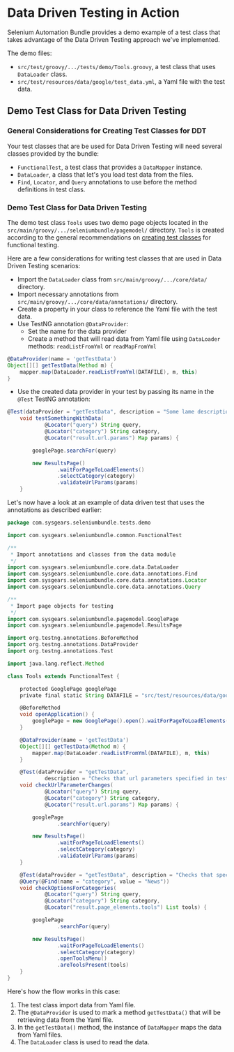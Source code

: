 # Data Driven Testing in Action

Selenium Automation Bundle provides a demo example of a test class that takes advantage of the Data Driven Testing
approach we've implemented.

The demo files:

* `src/test/groovy/.../tests/demo/Tools.groovy`, a test class that uses `DataLoader` class.
* `src/test/resources/data/google/test_data.yml`, a Yaml file with the test data.

## Demo Test Class for Data Driven Testing

### General Considerations for Creating Test Classes for DDT

Your test classes that are be used for Data Driven Testing will need several classes provided by the bundle:

* `FunctionalTest`, a test class that provides a `DataMapper` instance.
* `DataLoader`, a class that let's you load test data from the files.
* `Find`, `Locator`, and `Query` annotations to use before the method definitions in test class.

### Demo Test Class for Data Driven Testing

The demo test class `Tools` uses two demo page objects located in the `src/main/groovy/.../seleniumbundle/pagemodel/`
directory. `Tools` is created according to the general recommendations on [creating test classes] for functional
testing.

Here are a few considerations for writing test classes that are used in Data Driven Testing scenarios:

* Import the `DataLoader` class from `src/main/groovy/.../core/data/` directory.
* Import necessary annotations from `src/main/groovy/.../core/data/annotations/` directory.
* Create a property in your class to reference the Yaml file with the test data.
* Use TestNG annotation `@DataProvider`:
    * Set the name for the data provider
    * Create a method that will read data from Yaml file using `DataLoader` methods: `readListFromYml` or
    `readMapFromYml`

```groovy
@DataProvider(name = 'getTestData')
Object[][] getTestData(Method m) {
    mapper.map(DataLoader.readListFromYml(DATAFILE), m, this)
}
```

* Use the created data provider in your test by passing its name in the `@Test` TestNG annotation:

```groovy
@Test(dataProvider = "getTestData", description = "Some lame description")
    void testSomethingWithData(
            @Locator("query") String query,
            @Locator("category") String category,
            @Locator("result.url.params") Map params) {

        googlePage.searchFor(query)

        new ResultsPage()
                .waitForPageToLoadElements()
                .selectCategory(category)
                .validateUrlParams(params)
    }
```

Let's now have a look at an example of data driven test that uses the annotations as described earlier:

```groovy
package com.sysgears.seleniumbundle.tests.demo

import com.sysgears.seleniumbundle.common.FunctionalTest

/**
 * Import annotations and classes from the data module
 */
import com.sysgears.seleniumbundle.core.data.DataLoader
import com.sysgears.seleniumbundle.core.data.annotations.Find
import com.sysgears.seleniumbundle.core.data.annotations.Locator
import com.sysgears.seleniumbundle.core.data.annotations.Query

/**
 * Import page objects for testing
 */
import com.sysgears.seleniumbundle.pagemodel.GooglePage
import com.sysgears.seleniumbundle.pagemodel.ResultsPage

import org.testng.annotations.BeforeMethod
import org.testng.annotations.DataProvider
import org.testng.annotations.Test

import java.lang.reflect.Method

class Tools extends FunctionalTest {

    protected GooglePage googlePage
    private final static String DATAFILE = "src/test/resources/data/google/test_data.yml"

    @BeforeMethod
    void openApplication() {
        googlePage = new GooglePage().open().waitForPageToLoadElements().selectLanguage()
    }

    @DataProvider(name = 'getTestData')
    Object[][] getTestData(Method m) {
        mapper.map(DataLoader.readListFromYml(DATAFILE), m, this)
    }

    @Test(dataProvider = "getTestData",
            description = "Checks that url parameters specified in test data are changed based on chosen category")
    void checkUrlParameterChanges(
            @Locator("query") String query,
            @Locator("category") String category,
            @Locator("result.url.params") Map params) {

        googlePage
                .searchFor(query)

        new ResultsPage()
                .waitForPageToLoadElements()
                .selectCategory(category)
                .validateUrlParams(params)
    }

    @Test(dataProvider = "getTestData", description = "Checks that specific tools are available for chosen category")
    @Query(@Find(name = "category", value = "News"))
    void checkOptionsForCategories(
            @Locator("query") String query,
            @Locator("category") String category,
            @Locator("result.page_elements.tools") List tools) {

        googlePage
                .searchFor(query)

        new ResultsPage()
                .waitForPageToLoadElements()
                .selectCategory(category)
                .openToolsMenu()
                .areToolsPresent(tools)
    }
}
```

Here's how the flow works in this case:

1. The test class import data from Yaml file.
2. The `@DataProvider` is used to mark a method `getTestData()` that will be retrieving data from the Yaml file.
3. In the `getTestData()` method, the instance of `DataMapper` maps the data from Yaml files.
4. The `DataLoader` class is used to read the data.

[creating test classes]: https://github.com/sysgears/selenium-automation-bundle/blob/docs/docs/advanced/Writing%20Tests.md#general-considerations-before-writing-tests